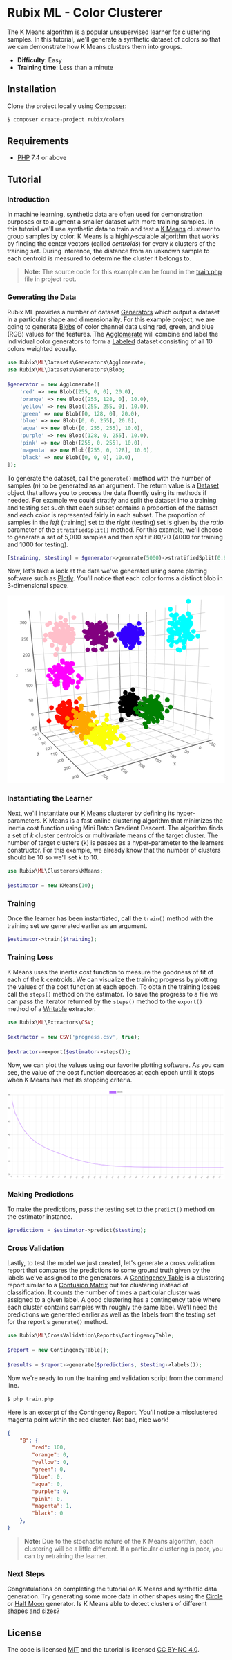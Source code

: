 # Rubix ML - Color Clusterer
The K Means algorithm is a popular unsupervised learner for clustering samples. In this tutorial, we'll generate a synthetic dataset of colors so that we can demonstrate how K Means clusters them into groups.

- **Difficulty**: Easy
- **Training time**: Less than a minute

## Installation
Clone the project locally using [Composer](https://getcomposer.org/):
```sh
$ composer create-project rubix/colors
```

## Requirements
- [PHP](https://php.net) 7.4 or above

## Tutorial

### Introduction
In machine learning, synthetic data are often used for demonstration purposes or to augment a smaller dataset with more training samples. In this tutorial we'll use synthetic data to train and test a [K Means](https://rubixml.github.io/ML//latest/clusterers/k-means.html) clusterer to group samples by color. K Means is a highly-scalable algorithm that works by finding the center vectors (called *centroids*) for every *k* clusters of the training set. During inference, the distance from an unknown sample to each centroid is measured to determine the cluster it belongs to.

> **Note:** The source code for this example can be found in the [train.php](https://github.com/RubixML/Colors/blob/master/train.php) file in project root.

### Generating the Data
Rubix ML provides a number of dataset [Generators](https://rubixml.github.io/ML//latest/datasets/generators/api.html) which output a dataset in a particular shape and dimensionality. For this example project, we are going to generate [Blobs](https://rubixml.github.io/ML//latest/datasets/generators/blob.html) of color channel data using red, green, and blue (RGB) values for the features. The [Agglomerate](https://rubixml.github.io/ML//latest/datasets/generators/agglomerate.html) will combine and label the individual color generators to form a [Labeled](https://rubixml.github.io/ML//latest/datasets/labeled.html) dataset consisting of all 10 colors weighted equally.

```php
use Rubix\ML\Datasets\Generators\Agglomerate;
use Rubix\ML\Datasets\Generators\Blob;

$generator = new Agglomerate([
    'red' => new Blob([255, 0, 0], 20.0),
    'orange' => new Blob([255, 128, 0], 10.0),
    'yellow' => new Blob([255, 255, 0], 10.0),
    'green' => new Blob([0, 128, 0], 20.0),
    'blue' => new Blob([0, 0, 255], 20.0),
    'aqua' => new Blob([0, 255, 255], 10.0),
    'purple' => new Blob([128, 0, 255], 10.0),
    'pink' => new Blob([255, 0, 255], 10.0),
    'magenta' => new Blob([255, 0, 128], 10.0),
    'black' => new Blob([0, 0, 0], 10.0),
]);
```

To generate the dataset, call the `generate()` method with the number of samples (*n*) to be generated as an argument. The return value is a [Dataset](https://rubixml.github.io/ML//latest/datasets/generators/api.html) object that allows you to process the data fluently using its methods if needed. For example we could stratify and split the dataset into a training and testing set such that each subset contains a proportion of the dataset and each color is represented fairly in each subset. The proportion of samples in the *left* (training) set to the *right* (testing) set is given by the *ratio* parameter of the `stratifiedSplit()` method. For this example, we'll choose to generate a set of 5,000 samples and then split it 80/20 (4000 for training and 1000 for testing).

```php
[$training, $testing] = $generator->generate(5000)->stratifiedSplit(0.8);
```

Now, let's take a look at the data we've generated using some plotting software such as [Plotly](https://plot.ly). You'll notice that each color forms a distinct blob in 3-dimensional space.

![Synthetic Color Data](https://github.com/RubixML/Colors/blob/master/docs/images/samples-3d.png)

### Instantiating the Learner
Next, we'll instantiate our [K Means](https://rubixml.github.io/ML//latest/clusterers/k-means.html) clusterer by defining its hyper-parameters. K Means is a fast online clustering algorithm that minimizes the inertia cost function using Mini Batch Gradient Descent. The algorithm finds a set of *k* cluster centroids or multivariate means of the target cluster. The number of target clusters (k) is passes as a hyper-parameter to the learners constructor. For this example, we already know that the number of clusters should be 10 so we'll set k to 10.

```php
use Rubix\ML\Clusterers\KMeans;

$estimator = new KMeans(10);
```

### Training
Once the learner has been instantiated, call the `train()` method with the training set we generated earlier as an argument.

```php
$estimator->train($training);
```

### Training Loss
K Means uses the inertia cost function to measure the goodness of fit of each of the k centroids. We can visualize the training progress by plotting the values of the cost function at each epoch. To obtain the training losses call the `steps()` method on the estimator. To save the progress to a file we can pass the iterator returned by the `steps()` method to the `export()` method of a [Writable](https://rubixml.github.io/ML//latest/extractors/api.html) extractor.

```php
use Rubix\ML\Extractors\CSV;

$extractor = new CSV('progress.csv', true);

$extractor->export($estimator->steps());
```

Now, we can plot the values using our favorite plotting software. As you can see, the value of the cost function decreases at each epoch until it stops when K Means has met its stopping criteria.

![Inertia Loss](https://raw.githubusercontent.com/RubixML/Colors/master/docs/images/training-loss.png)

### Making Predictions
To make the predictions, pass the testing set to the `predict()` method on the estimator instance.

```php
$predictions = $estimator->predict($testing);
```

### Cross Validation
Lastly, to test the model we just created, let's generate a cross validation report that compares the predictions to some ground truth given by the labels we've assigned to the generators. A [Contingency Table](https://rubixml.github.io/ML//latest/cross-validation/reports/contingency-table.html) is a clustering report similar to a [Confusion Matrix](https://rubixml.github.io/ML//latest/cross-validation/reports/confusion-matrix.html) but for clustering instead of classification. It counts the number of times a particular cluster was assigned to a given label. A good clustering has a contingency table where each cluster contains samples with roughly the same label. We'll need the predictions we generated earlier as well as the labels from the testing set for the report's `generate()` method.

```php
use Rubix\ML\CrossValidation\Reports\ContingencyTable;

$report = new ContingencyTable();

$results = $report->generate($predictions, $testing->labels());
```

Now we're ready to run the training and validation script from the command line.
```php
$ php train.php
```

Here is an excerpt of the Contingency Report. You'll notice a misclustered magenta point within the red cluster. Not bad, nice work!

```json
{
    "8": {
        "red": 100,
        "orange": 0,
        "yellow": 0,
        "green": 0,
        "blue": 0,
        "aqua": 0,
        "purple": 0,
        "pink": 0,
        "magenta": 1,
        "black": 0
    },
}
```

> **Note:** Due to the stochastic nature of the K Means algorithm, each clustering will be a little different. If a particular clustering is poor, you can try retraining the learner.

### Next Steps
Congratulations on completing the tutorial on K Means and synthetic data generation. Try generating some more data in other shapes using the [Circle](https://rubixml.github.io/ML//latest/datasets/generators/circle.html) or [Half Moon](https://rubixml.github.io/ML//latest/datasets/generators/half-moon.html) generator. Is K Means able to detect clusters of different shapes and sizes?

## License
The code is licensed [MIT](LICENSE) and the tutorial is licensed [CC BY-NC 4.0](https://creativecommons.org/licenses/by-nc/4.0/).
